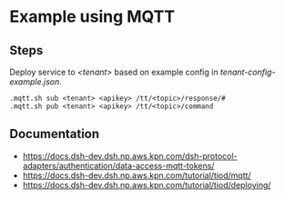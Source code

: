 # Example using MQTT

## Steps

Deploy service to _\<tenant\>_ based on example config in _tenant-config-example.json_.

```
.mqtt.sh sub <tenant> <apikey> /tt/<topic>/response/#
.mqtt.sh pub <tenant> <apikey> /tt/<topic>/command
```

## Documentation

* https://docs.dsh-dev.dsh.np.aws.kpn.com/dsh-protocol-adapters/authentication/data-access-mqtt-tokens/
* https://docs.dsh-dev.dsh.np.aws.kpn.com/tutorial/tiod/mqtt/
* https://docs.dsh-dev.dsh.np.aws.kpn.com/tutorial/tiod/deploying/
